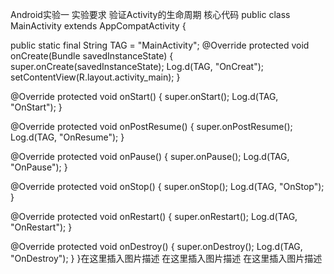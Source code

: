 Android实验一
实验要求
验证Activity的生命周期
核心代码
public class MainActivity extends AppCompatActivity {

public static final String TAG = "MainActivity";
@Override
protected void onCreate(Bundle savedInstanceState) {
    super.onCreate(savedInstanceState);
    Log.d(TAG, "OnCreat");
    setContentView(R.layout.activity_main);
}

@Override
protected void onStart() {
    super.onStart();
    Log.d(TAG, "OnStart");
}

@Override
protected void onPostResume() {
    super.onPostResume();
    Log.d(TAG, "OnResume");
}

@Override
protected void onPause() {
    super.onPause();
    Log.d(TAG, "OnPause");
}

@Override
protected void onStop() {
    super.onStop();
    Log.d(TAG, "OnStop");
}

@Override
protected void onRestart() {
    super.onRestart();
    Log.d(TAG, "OnRestart");
}

@Override
protected void onDestroy() {
    super.onDestroy();
    Log.d(TAG, "OnDestroy");
}
}在这里插入图片描述
在这里插入图片描述
在这里插入图片描述
